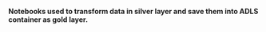 **Notebooks used to transform data in silver layer and save them into ADLS container as gold layer.**